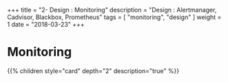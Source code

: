 +++
title = "2- Design : Monitoring"
description = "Design : Alertmanager, Cadvisor, Blackbox, Prometheus"
tags = [ "monitoring", "design" ]
weight = 1
date = "2018-03-23"
+++
# Monitoring

{{% children style="card" depth="2"  description="true" %}}
